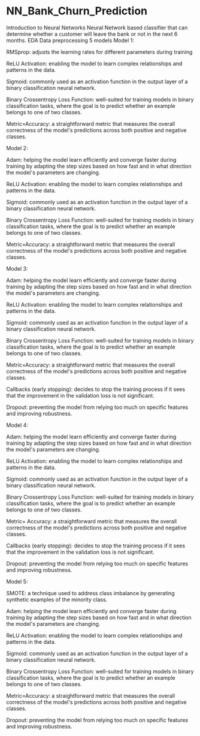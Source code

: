 # NN_Bank_Churn_Prediction
Introduction to Neural Networks
Neural Network based classifier that can determine whether a customer will leave the bank or not in the next 6 months.
EDA
Data preprocessing
5 models
Model 1:

RMSprop: adjusts the learning rates for different parameters during training

ReLU Activation: enabling the model to learn complex relationships and patterns in the data.

Sigmoid: commonly used as an activation function in the output layer of a binary classification neural network.

Binary Crossentropy Loss Function: well-suited for training models in binary classification tasks, where the goal is to predict whether an example belongs to one of two classes.

Metric=Accuracy: a straightforward metric that measures the overall correctness of the model's predictions across both positive and negative classes.

Model 2:

Adam: helping the model learn efficiently and converge faster during training by adapting the step sizes based on how fast and in what direction the model's parameters are changing.

ReLU Activation: enabling the model to learn complex relationships and patterns in the data.

Sigmoid: commonly used as an activation function in the output layer of a binary classification neural network.

Binary Crossentropy Loss Function: well-suited for training models in binary classification tasks, where the goal is to predict whether an example belongs to one of two classes.

Metric=Accuracy: a straightforward metric that measures the overall correctness of the model's predictions across both positive and negative classes.

Model 3:

Adam: helping the model learn efficiently and converge faster during training by adapting the step sizes based on how fast and in what direction the model's parameters are changing.

ReLU Activation: enabling the model to learn complex relationships and patterns in the data.

Sigmoid: commonly used as an activation function in the output layer of a binary classification neural network.

Binary Crossentropy Loss Function: well-suited for training models in binary classification tasks, where the goal is to predict whether an example belongs to one of two classes.

Metric=Accuracy: a straightforward metric that measures the overall correctness of the model's predictions across both positive and negative classes.

Callbacks (early stopping): decides to stop the training process if it sees that the improvement in the validation loss is not significant.

Dropout: preventing the model from relying too much on specific features and improving robustness.

Model 4:

Adam: helping the model learn efficiently and converge faster during training by adapting the step sizes based on how fast and in what direction the model's parameters are changing.

ReLU Activation: enabling the model to learn complex relationships and patterns in the data.

Sigmoid: commonly used as an activation function in the output layer of a binary classification neural network.

Binary Crossentropy Loss Function: well-suited for training models in binary classification tasks, where the goal is to predict whether an example belongs to one of two classes.

Metric= Accuracy: a straightforward metric that measures the overall correctness of the model's predictions across both positive and negative classes.

Callbacks (early stopping): decides to stop the training process if it sees that the improvement in the validation loss is not significant.

Dropout: preventing the model from relying too much on specific features and improving robustness.

Model 5:

SMOTE: a technique used to address class imbalance by generating synthetic examples of the minority class.

Adam: helping the model learn efficiently and converge faster during training by adapting the step sizes based on how fast and in what direction the model's parameters are changing.

ReLU Activation: enabling the model to learn complex relationships and patterns in the data.

Sigmoid: commonly used as an activation function in the output layer of a binary classification neural network.

Binary Crossentropy Loss Function: well-suited for training models in binary classification tasks, where the goal is to predict whether an example belongs to one of two classes.

Metric=Accuracy: a straightforward metric that measures the overall correctness of the model's predictions across both positive and negative classes.

Dropout: preventing the model from relying too much on specific features and improving robustness.
